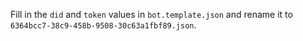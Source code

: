 Fill in the `did` and `token` values in `bot.template.json` and rename it to `6364bcc7-38c9-458b-9508-30c63a1fbf89.json`.